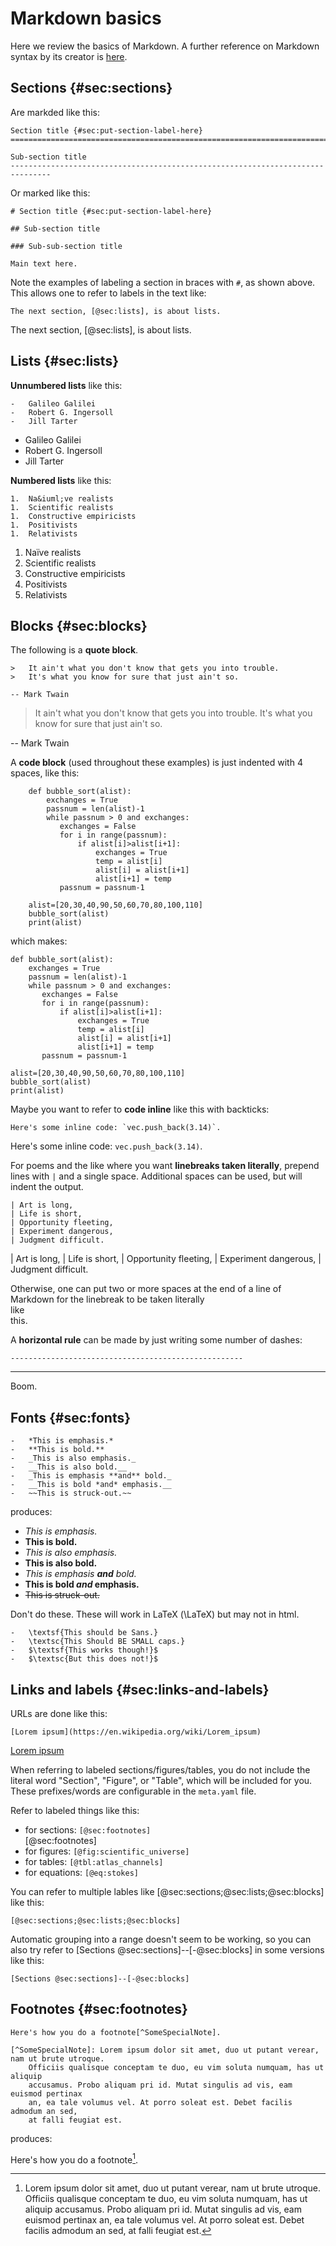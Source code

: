 Markdown basics
===============================================================================

Here we review the basics of Markdown.
A further reference on Markdown syntax by its creator is
[here](http://daringfireball.net/projects/markdown/syntax).

<!-- PAGETOC -->

Sections {#sec:sections}
-------------------------------------------------------------------------------

Are markded like this:

    Section title {#sec:put-section-label-here}
    ===============================================================================

    Sub-section title
    -------------------------------------------------------------------------------


Or marked like this:

    # Section title {#sec:put-section-label-here}

    ## Sub-section title
 
    ### Sub-sub-section title

    Main text here.

Note the examples of labeling a section in braces with `#`, as shown above.
This allows one to refer to labels in the text like:

    The next section, [@sec:lists], is about lists.

The next section, [@sec:lists], is about lists.


Lists {#sec:lists}
-------------------------------------------------------------------------------

**Unnumbered lists** like this:

    -   Galileo Galilei
    -   Robert G. Ingersoll
    -   Jill Tarter

-   Galileo Galilei
-   Robert G. Ingersoll
-   Jill Tarter

**Numbered lists** like this:

    1.  Na&iuml;ve realists
    1.  Scientific realists
    1.  Constructive empiricists
    1.  Positivists
    1.  Relativists

1.  Na&iuml;ve realists
1.  Scientific realists
1.  Constructive empiricists
1.  Positivists
1.  Relativists


Blocks {#sec:blocks}
-------------------------------------------------------------------------------

The following is a **quote block**. 

    >   It ain't what you don't know that gets you into trouble.
    >   It's what you know for sure that just ain't so.  

    -- Mark Twain

>   It ain't what you don't know that gets you into trouble.
>   It's what you know for sure that just ain't so.  

-- Mark Twain

A **code block** (used throughout these examples) is just indented with 4 spaces, like this:

        def bubble_sort(alist):
            exchanges = True
            passnum = len(alist)-1
            while passnum > 0 and exchanges:
               exchanges = False
               for i in range(passnum):
                   if alist[i]>alist[i+1]:
                       exchanges = True
                       temp = alist[i]
                       alist[i] = alist[i+1]
                       alist[i+1] = temp
               passnum = passnum-1
    
        alist=[20,30,40,90,50,60,70,80,100,110]
        bubble_sort(alist)
        print(alist)

which makes:

    def bubble_sort(alist):
        exchanges = True
        passnum = len(alist)-1
        while passnum > 0 and exchanges:
           exchanges = False
           for i in range(passnum):
               if alist[i]>alist[i+1]:
                   exchanges = True
                   temp = alist[i]
                   alist[i] = alist[i+1]
                   alist[i+1] = temp
           passnum = passnum-1
    
    alist=[20,30,40,90,50,60,70,80,100,110]
    bubble_sort(alist)
    print(alist)

Maybe you want to refer to **code inline** like this with backticks:

    Here's some inline code: `vec.push_back(3.14)`.

Here's some inline code: `vec.push_back(3.14)`.

For poems and the like where you want **linebreaks taken literally**,
prepend lines with `|` and a single space.  Additional spaces
can be used, but will indent the output.

    | Art is long,
    | Life is short,
    | Opportunity fleeting,
    | Experiment dangerous,
    | Judgment difficult.

| Art is long,
| Life is short,
| Opportunity fleeting,
| Experiment dangerous,
| Judgment difficult.

Otherwise, one can put two or more spaces at the end of a line of Markdown
for the linebreak to be taken literally  
like  
this.

A **horizontal rule** can be made by just writing some number of dashes:

    ----------------------------------------------------

----------------------------------------------------

Boom.


Fonts {#sec:fonts}
-------------------------------------------------------------------------------

    -   *This is emphasis.*
    -   **This is bold.**
    -   _This is also emphasis._
    -   __This is also bold.__
    -   _This is emphasis **and** bold._
    -   __This is bold *and* emphasis.__
    -   ~~This is struck-out.~~

produces:

-   *This is emphasis.*
-   **This is bold.**
-   _This is also emphasis._
-   __This is also bold.__
-   _This is emphasis **and** bold._
-   __This is bold *and* emphasis.__
-   ~~This is struck-out.~~

Don't do these. These will work in LaTeX (\LaTeX) but may not in html.

    -   \textsf{This should be Sans.}
    -   \textsc{This Should BE SMALL caps.}
    -   $\textsf{This works though!}$
    -   $\textsc{But this does not!}$


Links and labels {#sec:links-and-labels}
-------------------------------------------------------------------------------

URLs are done like this:

    [Lorem ipsum](https://en.wikipedia.org/wiki/Lorem_ipsum)

[Lorem ipsum](https://en.wikipedia.org/wiki/Lorem_ipsum)

When referring to labeled sections/figures/tables,
you do not include the literal word "Section", "Figure", or "Table",
which will be included for you.
These prefixes/words are configurable in the `meta.yaml` file.

Refer to labeled things like this:

-   for sections: `[@sec:footnotes]`     
    [@sec:footnotes]
-   for figures: `[@fig:scientific_universe]`
-   for tables: `[@tbl:atlas_channels]`
-   for equations: `[@eq:stokes]`

You can refer to multiple lables like [@sec:sections;@sec:lists;@sec:blocks] like this:

    [@sec:sections;@sec:lists;@sec:blocks]

Automatic grouping into a range doesn't seem to be working,
so you can also try refer to [Sections @sec:sections]--[-@sec:blocks]
in some versions like this:

    [Sections @sec:sections]--[-@sec:blocks]
    

Footnotes {#sec:footnotes}
-------------------------------------------------------------------------------

    Here's how you do a footnote[^SomeSpecialNote].

    [^SomeSpecialNote]: Lorem ipsum dolor sit amet, duo ut putant verear, nam ut brute utroque.
        Officiis qualisque conceptam te duo, eu vim soluta numquam, has ut aliquip
        accusamus. Probo aliquam pri id. Mutat singulis ad vis, eam euismod pertinax
        an, ea tale volumus vel. At porro soleat est. Debet facilis admodum an sed,
        at falli feugiat est.

produces:

Here's how you do a footnote[^SomeSpecialNote].

[^SomeSpecialNote]: Lorem ipsum dolor sit amet, duo ut putant verear, nam ut brute utroque.
    Officiis qualisque conceptam te duo, eu vim soluta numquam, has ut aliquip
    accusamus. Probo aliquam pri id. Mutat singulis ad vis, eam euismod pertinax
    an, ea tale volumus vel. At porro soleat est. Debet facilis admodum an sed,
    at falli feugiat est.

